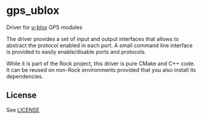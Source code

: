 # gps_ublox

Driver for [u-blox](https://www.u-blox.com/) GPS modules

The driver provides a set of input and output interfaces that allows to abstract
the protocol enabled in each port. A small command line interface is provided
to easily enable/disable ports and protocols.

While it is part of the Rock project, this driver is pure CMake and C++ code. It can
be reused on non-Rock environments provided that you also install its dependencies.

## License

See [LICENSE](LICENSE)
